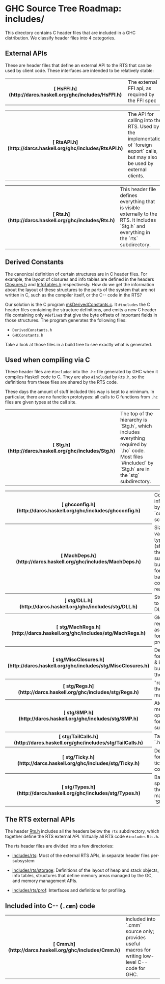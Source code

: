 


# GHC Source Tree Roadmap: includes/



This directory contains C header files that are included in a GHC
distribution.  We classify header files into 4 categories.


## External APIs



These are header files that define an external API to the RTS that can
be used by client code.  These interfaces are intended to be
relatively stable:


<table><tr><th>[ HsFFI.h](http://darcs.haskell.org/ghc/includes/HsFFI.h)</th>
<td>
The external FFI api, as required by the FFI spec
</td></tr></table>


<table><tr><th>[ RtsAPI.h](http://darcs.haskell.org/ghc/includes/RtsAPI.h)</th>
<td>
The API for calling into the RTS.  Used by the implementation
of `foreign export` calls, but may also be used by external
clients.
</td></tr></table>


<table><tr><th>[ Rts.h](http://darcs.haskell.org/ghc/includes/Rts.h)</th>
<td>
This header file defines everything that is visible
externally to the RTS.  It includes `Stg.h` and everything
in the `rts` subdirectory.
</td></tr></table>


## Derived Constants



The canonical definition of certain structures are in C header files.
For example, the layout of closures and info tables are defined in the
headers [
Closures.h](http://darcs.haskell.org/ghc/includes/rts/storage/Closures.h) and
[
InfoTables.h](http://darcs.haskell.org/ghc/includes/rts/storage/InfoTables.h) respectivesly.  How do we get the information about the
layout of these structures to the parts of the system that are not
written in C, such as the compiler itself, or the C-- code in the RTS?



Our solution is the C program
[
mkDerivedConstants.c](http://darcs.haskell.org/ghc/includes/mkDerivedConstants.c).
It `#includes` the C header files containing the structure
definitions, and emits a new C header file containing only `#define`s
that give the byte offsets of important fields in those structures.
The program generates the following files:


- `DerivedConstants.h`
- `GHCConstants.h`


Take a look at those files in a build tree to see exactly what is
generated.


## Used when compiling via C



These header files are `#included` into the `.hc` file
generated by GHC when it compiles Haskell code to C.  They are also
`#included` by `Rts.h`, so the definitions from these files are shared
by the RTS code.



These days the amount of stuff included this way is kept to a minimum.
In particular, there are no function prototypes: all calls to C
functions from `.hc` files are given types at the call site.


<table><tr><th>[ Stg.h](http://darcs.haskell.org/ghc/includes/Stg.h)</th>
<td>
The top of the hierarchy is `Stg.h`, which includes everything
required by `.hc` code.  Most files `#included` by `Stg.h` are in the
`stg` subdirectory.
</td></tr></table>


<table><tr><th>[
ghcconfig.h](http://darcs.haskell.org/ghc/includes/ghcconfig.h)</th>
<td>
Configuration info derived by the `configure` script.
</td></tr>
<tr><th>[ MachDeps.h](http://darcs.haskell.org/ghc/includes/MachDeps.h)</th>
<td>
Sizes of various basic types (should be in the `stg` subdirectory,
but left here for backwards-compatibility reasons).
</td></tr>
<tr><th>[ stg/DLL.h](http://darcs.haskell.org/ghc/includes/stg/DLL.h)</th>
<td>
Stuff related to Windows DLLs.
</td></tr>
<tr><th>[
stg/MachRegs.h](http://darcs.haskell.org/ghc/includes/stg/MachRegs.h)</th>
<td>
Global register assignments for this processor.
</td></tr>
<tr><th>[
stg/MiscClosures.h](http://darcs.haskell.org/ghc/includes/stg/MiscClosures.h)</th>
<td>
Declarations for closures & info tables built-in to the RTS
</td></tr>
<tr><th>[ stg/Regs.h](http://darcs.haskell.org/ghc/includes/stg/Regs.h)</th>
<td>
"registers" in the virtual machine.
</td></tr>
<tr><th>[ stg/SMP.h](http://darcs.haskell.org/ghc/includes/stg/SMP.h)</th>
<td>
Atomic memory operations for SMP support
</td></tr>
<tr><th>[
stg/TailCalls.h](http://darcs.haskell.org/ghc/includes/stg/TailCalls.h)</th>
<td>
Tail calls in `.hc` code.
</td></tr>
<tr><th>[ stg/Ticky.h](http://darcs.haskell.org/ghc/includes/stg/Ticky.h)</th>
<td>
Declarations for ticky-ticky counters
</td></tr>
<tr><th>[ stg/Types.h](http://darcs.haskell.org/ghc/includes/stg/Types.h)</th>
<td>
Basic types specific to the virtual machine (eg. `StgWord`).
</td></tr></table>


## The RTS external APIs



The header [ Rts.h](http://darcs.haskell.org/ghc/includes/Rts.h)
includes all the headers below the `rts` subdirectory, which together
define the RTS external API.  Virtually all RTS code `#includes`
`Rts.h`.



The rts header files are divided into a few directories:


- [ includes/rts](http://darcs.haskell.org/ghc/includes/rts): Most of
  the external RTS APIs, in separate header files per-subsystem

- [
  includes/rts/storage](http://darcs.haskell.org/ghc/includes/rts/storage): Definitions of the layout of heap and stack
  objects, info tables, structures that define memory areas managed
  by the GC, and memory management APIs.

- [ includes/rts/prof](http://darcs.haskell.org/ghc/includes/rts/prof):
  Interfaces and definitions for profiling.

## Included into C-- (`.cmm`) code


<table><tr><th>[ Cmm.h](http://darcs.haskell.org/ghc/includes/Cmm.h)</th>
<td>
included into `.cmm` source only; provides useful macros for writing
low-level C-- code for GHC.
</td></tr></table>


